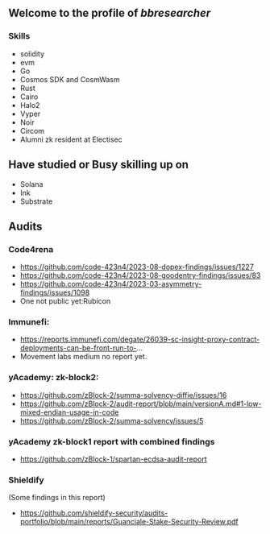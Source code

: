 ## Welcome to the profile of *bbresearcher*
### Skills
- solidity
- evm
- Go
- Cosmos SDK and CosmWasm
- Rust
- Cairo
- Halo2
- Vyper
- Noir
- Circom
- Alumni zk resident at Electisec

## Have studied or Busy skilling up on
- Solana
- Ink
- Substrate

## Audits
### Code4rena
- https://github.com/code-423n4/2023-08-dopex-findings/issues/1227
- https://github.com/code-423n4/2023-08-goodentry-findings/issues/83
- https://github.com/code-423n4/2023-03-asymmetry-findings/issues/1098
- One not public yet:Rubicon

### Immunefi:
- https://reports.immunefi.com/degate/26039-sc-insight-proxy-contract-deployments-can-be-front-run-to-...
- Movement labs medium no report yet.

### yAcademy: zk-block2:
- https://github.com/zBlock-2/summa-solvency-diffie/issues/16
- https://github.com/zBlock-2/audit-report/blob/main/versionA.md#1-low-mixed-endian-usage-in-code
- https://github.com/zBlock-2/summa-solvency/issues/5

### yAcademy zk-block1 report with combined findings
- https://github.com/zBlock-1/spartan-ecdsa-audit-report

### Shieldify
(Some findings in this report)
- https://github.com/shieldify-security/audits-portfolio/blob/main/reports/Guanciale-Stake-Security-Review.pdf
  

<!--
**bbresearcher/bbresearcher** is a ✨ _special_ ✨ repository because its `README.md` (this file) appears on your GitHub profile.

Here are some ideas to get you started:

- 🔭 I’m currently working on ...
- 🌱 I’m currently learning ...
- 👯 I’m looking to collaborate on ...
- 🤔 I’m looking for help with ...
- 💬 Ask me about ...
- 📫 How to reach me: ...
- 😄 Pronouns: ...
- ⚡ Fun fact: ...
-->
